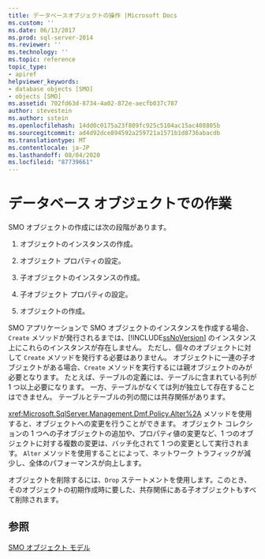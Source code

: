 ```yaml
---
title: データベースオブジェクトの操作 |Microsoft Docs
ms.custom: ''
ms.date: 06/13/2017
ms.prod: sql-server-2014
ms.reviewer: ''
ms.technology: ''
ms.topic: reference
topic_type:
- apiref
helpviewer_keywords:
- database objects [SMO]
- objects [SMO]
ms.assetid: 702fd63d-8734-4a02-872e-aecfb037c787
author: stevestein
ms.author: sstein
ms.openlocfilehash: 14dd0c0175a23f809fc925c5104ac15ac408805b
ms.sourcegitcommit: ad4d92dce894592a259721a1571b1d8736abacdb
ms.translationtype: MT
ms.contentlocale: ja-JP
ms.lasthandoff: 08/04/2020
ms.locfileid: "87739661"
---
```

# <a name="working-with-database-objects"></a>データベース オブジェクトでの作業
  SMO オブジェクトの作成には次の段階があります。  
  
1.  オブジェクトのインスタンスの作成。  
  
2.  オブジェクト プロパティの設定。  
  
3.  子オブジェクトのインスタンスの作成。  
  
4.  子オブジェクト プロパティの設定。  
  
5.  オブジェクトの作成。  
  
 SMO アプリケーションで SMO オブジェクトのインスタンスを作成する場合、`Create` メソッドが発行されるまでは、[!INCLUDE[ssNoVersion](../../../includes/ssnoversion-md.md)] のインスタンス上にこれらのインスタンスが存在しません。 ただし、個々のオブジェクトに対して `Create` メソッドを発行する必要はありません。 オブジェクトに一連の子オブジェクトがある場合、`Create` メソッドを実行するには親オブジェクトのみが必要となります。 たとえば、テーブルの定義には、テーブルに含まれている列が 1 つ以上必要になります。 一方、テーブルがなくては列が独立して存在することはできません。 テーブルとテーブルの列の間には共存関係があります。  
  
 <xref:Microsoft.SqlServer.Management.Dmf.Policy.Alter%2A> メソッドを使用すると、オブジェクトへの変更を行うことができます。 オブジェクト コレクションの 1 つへの子オブジェクトの追加や、プロパティ値の変更など、1 つのオブジェクトに対する複数の変更は、バッチ化されて 1 つの変更として実行されます。 `Alter` メソッドを使用することによって、ネットワーク トラフィックが減少し、全体のパフォーマンスが向上します。  
  
 オブジェクトを削除するには、`Drop` ステートメントを使用します。このとき、そのオブジェクトの初期作成時に要した、共存関係にある子オブジェクトもすべて削除されます。  
  
## <a name="see-also"></a>参照  
 [SMO オブジェクト モデル](../smo-object-model.md)  
  
  
